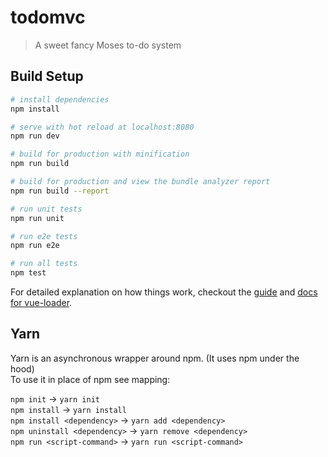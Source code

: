 # todomvc

> A sweet fancy Moses to-do system

## Build Setup

``` bash
# install dependencies
npm install

# serve with hot reload at localhost:8080
npm run dev

# build for production with minification
npm run build

# build for production and view the bundle analyzer report
npm run build --report

# run unit tests
npm run unit

# run e2e tests
npm run e2e

# run all tests
npm test
```

For detailed explanation on how things work, checkout the [guide](http://vuejs-templates.github.io/webpack/) and [docs for vue-loader](http://vuejs.github.io/vue-loader).

## Yarn
Yarn is an asynchronous wrapper around npm.  (It uses npm under the hood)  
To use it in place of npm see mapping: 
 
`npm init`                      -> `yarn init`    
`npm install`                   -> `yarn install`  
`npm install <dependency>`      -> `yarn add <dependency>`     
`npm uninstall <dependency>`    -> `yarn remove <dependency>`   
`npm run <script-command>`      -> `yarn run <script-command>`    

